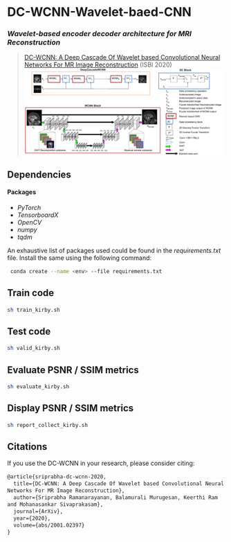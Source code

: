 # DC-WCNN-Wavelet-baed-CNN
### *Wavelet-based encoder decoder architecture for MRI Reconstruction* 
> [DC-WCNN: A Deep Cascade Of Wavelet based Convolutional Neural Networks For MR Image Reconstruction](https://arxiv.org/abs/2001.02397) (ISBI 2020) 
![DC-WCNN Architecture](images/DC-WCNN_final1.png)

## Dependencies
#### Packages
* *PyTorch*
* *TensorboardX*
* *OpenCV*
* *numpy*
* *tqdm*
 
An exhaustive list of packages used could be found in the *requirements.txt* file. Install the same using the following command:

```bash
 conda create --name <env> --file requirements.txt
```

## Train code 

```bash
sh train_kirby.sh
```

## Test code 

```bash
sh valid_kirby.sh
```

## Evaluate PSNR / SSIM metrics 

```bash
sh evaluate_kirby.sh
```

## Display PSNR / SSIM metrics 

```bash
sh report_collect_kirby.sh
```

 ## Citations
If you use the DC-WCNN in your research, please consider citing:
```
@article{sriprabha-dc-wcnn-2020,
  title={DC-WCNN: A Deep Cascade Of Wavelet based Convolutional Neural Networks For MR Image Reconstruction},
  author={Sriprabha Ramanarayanan, Balamurali Murugesan, Keerthi Ram and Mohanasankar Sivaprakasam},
  journal={ArXiv},
  year={2020},
  volume={abs/2001.02397}
}
```